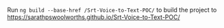 Run `ng build --base-href /Srt-Voice-to-Text-POC/` to build the project to https://sarathpswoolworths.github.io/Srt-Voice-to-Text-POC/
